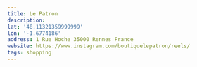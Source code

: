 ```yaml
---
title: Le Patron
description:
lat: '48.11321359999999'
lon: '-1.6774186'
address: 1 Rue Hoche 35000 Rennes France
website: https://www.instagram.com/boutiquelepatron/reels/
tags: shopping
---
```

